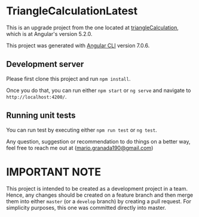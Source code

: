 # TriangleCalculationLatest

This is an upgrade project from the one located at [triangleCalculation](https://github.com/MarioGranada/triangleCalculation), which is at Angular's version 5.2.0.

This project was generated with [Angular CLI](https://github.com/angular/angular-cli) version 7.0.6.

## Development server

Please first clone this project and run `npm install`.

Once you do that, you can run either `npm start` or `ng serve` and navigate to `http://localhost:4200/`. 

## Running unit tests

You can run test by executing either `npm run test` or `ng test`.

Any question, suggestion or recommendation to do things on a better way, feel free to reach me out at (mario.granada190@gmail.com)

# IMPORTANT NOTE
This project is intended to be created as a development project in a team. Hence, any changes should be created on a feature branch and then merge them into either `master` (or a `develop` branch) by creating a pull request. For simplicity purposes, this one was committed directly into master.
